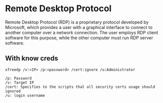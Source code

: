 # Remote Desktop Protocol

Remote Desktop Protocol (RDP) is a proprietary protocol developed by Microsoft, which provides a user with a graphical interface to connect to another computer over a network connection. The user employs RDP client software for this purpose, while the other computer must run RDP server software.

## With know creds

```console
xfreedp /v:<IP> /p:<password> /cert:ignore /u:Administrator

/p: Password
/v: Target IP
/cert: Specifies to the scripts thal all security certs usage should ignored
/u: login username
```

